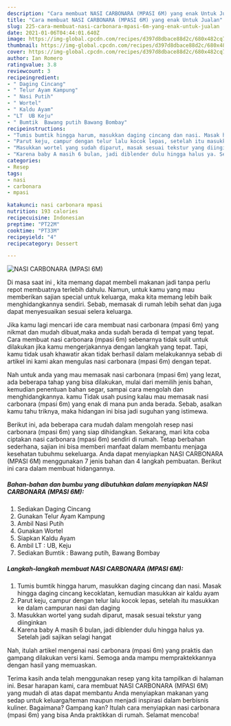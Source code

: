 ```yaml
---
description: "Cara membuat NASI CARBONARA (MPASI 6M) yang enak Untuk Jualan"
title: "Cara membuat NASI CARBONARA (MPASI 6M) yang enak Untuk Jualan"
slug: 225-cara-membuat-nasi-carbonara-mpasi-6m-yang-enak-untuk-jualan
date: 2021-01-06T04:44:01.640Z
image: https://img-global.cpcdn.com/recipes/d397d8dbace88d2c/680x482cq70/nasi-carbonara-mpasi-6m-foto-resep-utama.jpg
thumbnail: https://img-global.cpcdn.com/recipes/d397d8dbace88d2c/680x482cq70/nasi-carbonara-mpasi-6m-foto-resep-utama.jpg
cover: https://img-global.cpcdn.com/recipes/d397d8dbace88d2c/680x482cq70/nasi-carbonara-mpasi-6m-foto-resep-utama.jpg
author: Ian Romero
ratingvalue: 3.8
reviewcount: 3
recipeingredient:
- " Daging Cincang"
- " Telur Ayam Kampung"
- " Nasi Putih"
- " Wortel"
- " Kaldu Ayam"
- "LT  UB Keju"
- " Bumtik  Bawang putih Bawang Bombay"
recipeinstructions:
- "Tumis bumtik hingga harum, masukkan daging cincang dan nasi. Masak hingga daging cincang kecoklatan, kemudian masukkan air kaldu ayam"
- "Parut keju, campur dengan telur lalu kocok lepas, setelah itu masukkan ke dalam campuran nasi dan daging"
- "Masukkan wortel yang sudah diparut, masak sesuai tekstur yang diinginkan"
- "Karena baby A masih 6 bulan, jadi diblender dulu hingga halus ya. Setelah jadi sajikan selagi hangat"
categories:
- Resep
tags:
- nasi
- carbonara
- mpasi

katakunci: nasi carbonara mpasi 
nutrition: 193 calories
recipecuisine: Indonesian
preptime: "PT22M"
cooktime: "PT33M"
recipeyield: "4"
recipecategory: Dessert

---
```



![NASI CARBONARA (MPASI 6M)](https://img-global.cpcdn.com/recipes/d397d8dbace88d2c/680x482cq70/nasi-carbonara-mpasi-6m-foto-resep-utama.jpg)

Di masa  saat ini , kita memang dapat membeli makanan jadi tanpa perlu repot membuatnya terlebih dahulu. Namun, untuk kamu yang mau memberikan sajian special untuk keluarga, maka kita memang lebih baik menghidangkannya sendiri. Sebab, memasak di rumah lebih sehat dan juga dapat menyesuaikan sesuai selera keluarga.

Jika kamu lagi mencari ide cara membuat nasi carbonara (mpasi 6m) yang nikmat dan mudah dibuat,maka anda sudah berada di tempat yang tepat. Cara membuat nasi carbonara (mpasi 6m)  sebenarnya tidak sulit untuk dilakukan jika kamu mengerjakannya dengan langkah yang tepat. Tapi, kamu tidak usah khawatir akan tidak berhasil dalam melakukannya 
sebab di artikel ini kami akan mengulas nasi carbonara (mpasi 6m) dengan tepat.  



Nah untuk anda yang mau memasak nasi carbonara (mpasi 6m) yang lezat, ada beberapa tahap yang bisa dilakukan, mulai dari memilih jenis bahan, kemudian penentuan bahan segar, sampai cara mengolah dan menghidangkannya. kamu Tidak usah pusing kalau mau memasak nasi carbonara (mpasi 6m) yang enak di mana pun anda berada. Sebab, asalkan kamu  tahu triknya, maka hidangan ini bisa jadi suguhan yang istimewa.

Berikut ini, ada beberapa cara mudah dalam mengolah resep nasi carbonara (mpasi 6m) yang siap dihidangkan. Sekarang, mari kita coba ciptakan nasi carbonara (mpasi 6m) sendiri di rumah. Tetap berbahan sederhana, sajian ini bisa memberi manfaat dalam membantu menjaga kesehatan tubuhmu sekeluarga. Anda dapat menyiapkan NASI CARBONARA (MPASI 6M) menggunakan 7 jenis bahan dan 4 langkah pembuatan. Berikut ini cara dalam membuat hidangannya.

<!--inarticleads1-->

##### Bahan-bahan dan bumbu yang dibutuhkan dalam menyiapkan NASI CARBONARA (MPASI 6M):

1. Sediakan  Daging Cincang
1. Gunakan  Telur Ayam Kampung
1. Ambil  Nasi Putih
1. Gunakan  Wortel
1. Siapkan  Kaldu Ayam
1. Ambil LT : UB, Keju
1. Sediakan  Bumtik : Bawang putih, Bawang Bombay




<!--inarticleads2-->

##### Langkah-langkah membuat NASI CARBONARA (MPASI 6M):

1. Tumis bumtik hingga harum, masukkan daging cincang dan nasi. Masak hingga daging cincang kecoklatan, kemudian masukkan air kaldu ayam
1. Parut keju, campur dengan telur lalu kocok lepas, setelah itu masukkan ke dalam campuran nasi dan daging
1. Masukkan wortel yang sudah diparut, masak sesuai tekstur yang diinginkan
1. Karena baby A masih 6 bulan, jadi diblender dulu hingga halus ya. Setelah jadi sajikan selagi hangat




Nah, itulah artikel mengenai  nasi carbonara (mpasi 6m)  yang praktis dan gampang dilakukan versi kami. Semoga anda mampu mempraktekkannya dengan hasil yang memuaskan. 

Terima kasih anda telah menggunakan resep yang kita tampilkan di halaman ini. Besar harapan kami, cara membuat  NASI CARBONARA (MPASI 6M) yang mudah di atas dapat membantu Anda menyiapkan makanan yang sedap untuk keluarga/teman maupun menjadi inspirasi dalam berbisnis kuliner. Bagaimana? Gampang kan? Itulah cara menyiapkan nasi carbonara (mpasi 6m) yang bisa Anda praktikkan di rumah. Selamat mencoba!

